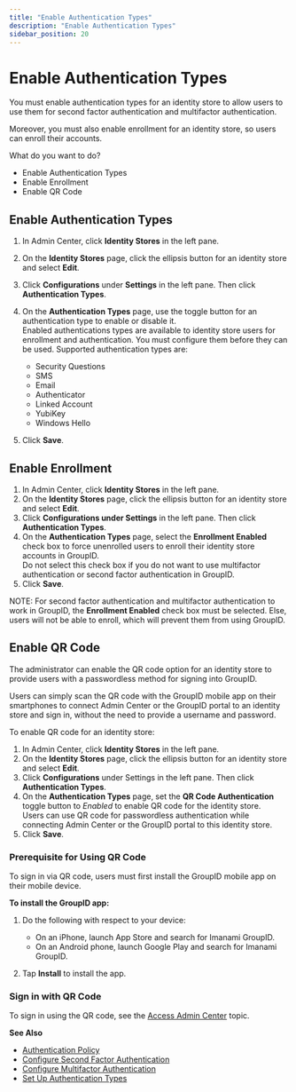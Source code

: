 ```yaml
---
title: "Enable Authentication Types"
description: "Enable Authentication Types"
sidebar_position: 20
---
```


# Enable Authentication Types

You must enable authentication types for an identity store to allow users to use them for second
factor authentication and multifactor authentication.

Moreover, you must also enable enrollment for an identity store, so users can enroll their accounts.

What do you want to do?

- Enable Authentication Types
- Enable Enrollment
- Enable QR Code

## Enable Authentication Types

1. In Admin Center, click **Identity Stores** in the left pane.
2. On the **Identity Stores** page, click the ellipsis button for an identity store and select
   **Edit**.
3. Click **Configurations** under **Settings** in the left pane. Then click **Authentication
   Types**.
4. On the **Authentication Types** page, use the toggle button for an authentication type to enable
   or disable it.  
   Enabled authentications types are available to identity store users for enrollment and
   authentication. You must configure them before they can be used. Supported authentication types
   are:

    - Security Questions
    - SMS
    - Email
    - Authenticator
    - Linked Account
    - YubiKey
    - Windows Hello

5. Click **Save**.

## Enable Enrollment

1. In Admin Center, click **Identity Stores** in the left pane.
2. On the **Identity Stores** page, click the ellipsis button for an identity store and select
   **Edit**.
3. Click **Configurations under Settings** in the left pane. Then click **Authentication Types**.
4. On the **Authentication Types** page, select the **Enrollment Enabled** check box to force
   unenrolled users to enroll their identity store accounts in GroupID.  
   Do not select this check box if you do not want to use multifactor authentication or second
   factor authentication in GroupID.
5. Click **Save**.

NOTE: For second factor authentication and multifactor authentication to work in GroupID, the
**Enrollment Enabled** check box must be selected. Else, users will not be able to enroll, which
will prevent them from using GroupID.

## Enable QR Code

The administrator can enable the QR code option for an identity store to provide users with a
passwordless method for signing into GroupID.

Users can simply scan the QR code with the GroupID mobile app on their smartphones to connect Admin
Center or the GroupID portal to an identity store and sign in, without the need to provide a
username and password.

To enable QR code for an identity store:

1. In Admin Center, click **Identity Stores** in the left pane.
2. On the **Identity Stores** page, click the ellipsis button for an identity store and select
   **Edit**.
3. Click **Configurations** under Settings in the left pane. Then click **Authentication Types**.
4. On the **Authentication Types** page, set the **QR Code Authentication** toggle button to
   _Enabled_ to enable QR code for the identity store.  
   Users can use QR code for passwordless authentication while connecting Admin Center or the
   GroupID portal to this identity store.
5. Click **Save**.

### Prerequisite for Using QR Code

To sign in via QR code, users must first install the GroupID mobile app on their mobile device.

**To install the GroupID app:**

1. Do the following with respect to your device:

    - On an iPhone, launch App Store and search for Imanami GroupID.
    - On an Android phone, launch Google Play and search for Imanami GroupID.

2. Tap **Install** to install the app.

### Sign in with QR Code

To sign in using the QR code, see the
[Access Admin Center](/docs/directorymanager/11.0/admincenter/signin.md) topic.

**See Also**

- [Authentication Policy](/docs/directorymanager/11.0/admincenter/authpolicy/authpolicy.md)
- [Configure Second Factor Authentication](/docs/directorymanager/11.0/admincenter/authpolicy/sfa.md)
- [Configure Multifactor Authentication](/docs/directorymanager/11.0/admincenter/authpolicy/mfa.md)
- [Set Up Authentication Types](/docs/directorymanager/11.0/admincenter/authpolicy/setupauth/overview.md)
